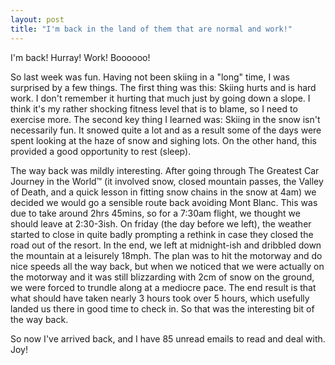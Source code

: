 ```yaml
---
layout: post
title: "I'm back in the land of them that are normal and work!"
---
```

I'm back! Hurray! Work! Boooooo!

So last week was fun. Having not been skiing in a "long" time, I was surprised
by a few things. The first thing was this: Skiing hurts and is hard work. I
don't remember it hurting that much just by going down a slope. I think it's
my rather shocking fitness level that is to blame, so I need to exercise more.
The second key thing I learned was: Skiing in the snow isn't necessarily fun.
It snowed quite a lot and as a result some of the days were spent looking at
the haze of snow and sighing lots. On the other hand, this provided a good
opportunity to rest (sleep).

The way back was mildly interesting. After going through The Greatest Car
Journey in the World&#8482; (it involved snow, closed mountain passes, the
Valley of Death, and a quick lesson in fitting snow chains in the snow at 4am)
we decided we would go a sensible route back avoiding Mont Blanc. This was due
to take around 2hrs 45mins, so for a 7:30am flight, we thought we should leave
at 2:30-3ish. On friday (the day before we left), the weather started to close
in quite badly prompting a rethink in case they closed the road out of the
resort. In the end, we left at midnight-ish and dribbled down the mountain at
a leisurely 18mph. The plan was to hit the motorway and do nice speeds all the
way back, but when we noticed that we were actually on the motorway and it was
still blizzarding with 2cm of snow on the ground, we were forced to trundle
along at a mediocre pace. The end result is that what should have taken nearly
3 hours took over 5 hours, which usefully landed us there in good time to
check in. So that was the interesting bit of the way back.

So now I've arrived back, and I have 85 unread emails to read and deal with.
Joy!

